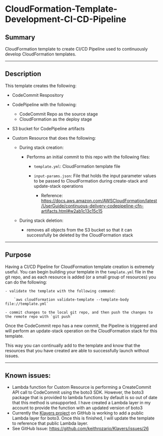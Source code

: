 # CloudFormation-Template-Development-CI-CD-Pipeline

## Summary
CloudFormation template to create CI/CD Pipeline used to continuously develop CloudFormation templates.

---

## Description

This template creates the following:

- CodeCommit Respository
- CodePipeline with the following:

    - CodeCommit Repo as the source stage
    - CloudFormation as the deploy stage

- S3 bucket for CodePipeline artifacts
- Custom Resource that does the following:
    - During stack creation:

        - Performs an initial commit to this repo with the following files:

            - `template.yml`: CloudFormation template file
            - `input-params.json`: File that holds the input parameter values to be passed to CloudFormation during create-stack and update-stack operations

                - Reference: https://docs.aws.amazon.com/AWSCloudFormation/latest/UserGuide/continuous-delivery-codepipeline-cfn-artifacts.html#w2ab1c13c15c15

    - During stack deletion:
        - removes all objects from the S3 bucket so that it can successfully be deleted by the CloudFormation stack 

--- 

## Purpose

Having a CI/CD Pipeline for CloudFormation template creation is extremely useful.  You can begin building your template in the `template.yml` file in the git repo, and as each resource is added (or a small group of resources) you can do the following:

    - validate the template with the following command:

        `aws cloudformation validate-template --template-body file://template.yml`

    - commit changes to the local git repo, and then push the changes to the remote repo with `git push`

Once the CodeCommit repo has a new commit, the Pipeline is triggered and will perform an update-stack operation on the CloudFormation stack for this template.

This way you can continually add to the template and know that the resources that you have created are able to successfully launch without issues.

---

## Known issues:

- Lambda function for Custom Resource is performing a CreateCommit API call to CodeCommit using the boto3 SDK. However, the boto3 package that is provided to lambda functions by default is so out of date that this method is unsupported.  I have created a Lambda layer in my account to provide the function with an updated version of boto3 
- Currently the [Klayers project](https://github.com/keithrozario/Klayers) on GitHub is working to add a public Lambda layer for boto3.  Once this is finished, I will update the template to reference that public Lambda layer.  
- See GitHub Issue: https://github.com/keithrozario/Klayers/issues/26